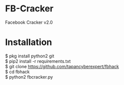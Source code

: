 # FB-Cracker
Facebook Cracker v2.0

# Installation
$ pkg install python2 git <br>
$ pip2 install -r requirements.txt <br>
$ git clone https://github.com/tapancyberexpert/fbhack <br>
$ cd fbhack <br>
$ python2 fbcracker.py <br>

